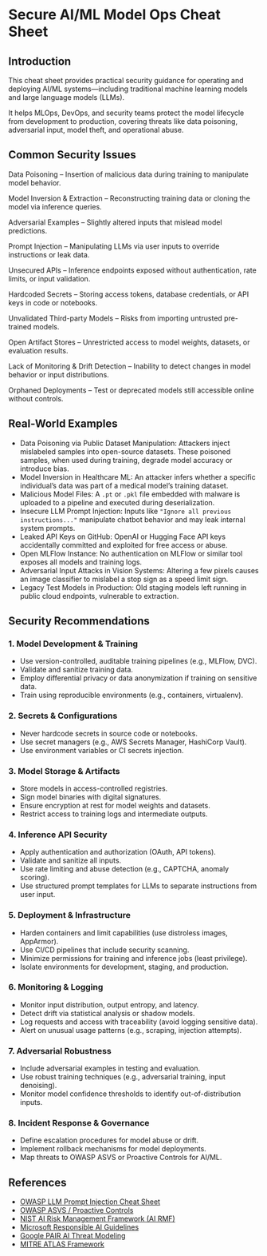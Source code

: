 # Secure AI/ML Model Ops Cheat Sheet

## Introduction

This cheat sheet provides practical security guidance for operating and deploying AI/ML systems—including traditional machine learning models and large language models (LLMs). 

It helps MLOps, DevOps, and security teams protect the model lifecycle from development to production, covering threats like data poisoning, adversarial input, model theft, and operational abuse.

## Common Security Issues

Data Poisoning – Insertion of malicious data during training to manipulate model behavior.

Model Inversion & Extraction – Reconstructing training data or cloning the model via inference queries.

Adversarial Examples – Slightly altered inputs that mislead model predictions.

Prompt Injection – Manipulating LLMs via user inputs to override instructions or leak data.

Unsecured APIs – Inference endpoints exposed without authentication, rate limits, or input validation.

Hardcoded Secrets – Storing access tokens, database credentials, or API keys in code or notebooks.

Unvalidated Third-party Models – Risks from importing untrusted pre-trained models.

Open Artifact Stores – Unrestricted access to model weights, datasets, or evaluation results.

Lack of Monitoring & Drift Detection – Inability to detect changes in model behavior or input distributions.

Orphaned Deployments – Test or deprecated models still accessible online without controls.

## Real-World Examples

- Data Poisoning via Public Dataset Manipulation: Attackers inject mislabeled samples into open-source datasets. These poisoned samples, when used during training, degrade model accuracy or introduce bias.
- Model Inversion in Healthcare ML: An attacker infers whether a specific individual’s data was part of a medical model’s training dataset.
- Malicious Model Files: A `.pt` or `.pkl` file embedded with malware is uploaded to a pipeline and executed during deserialization.
- Insecure LLM Prompt Injection: Inputs like `"Ignore all previous instructions..."` manipulate chatbot behavior and may leak internal system prompts.
- Leaked API Keys on GitHub: OpenAI or Hugging Face API keys accidentally committed and exploited for free access or abuse.
- Open MLFlow Instance: No authentication on MLFlow or similar tool exposes all models and training logs.
- Adversarial Input Attacks in Vision Systems: Altering a few pixels causes an image classifier to mislabel a stop sign as a speed limit sign.
- Legacy Test Models in Production: Old staging models left running in public cloud endpoints, vulnerable to extraction.

## Security Recommendations

### 1. Model Development & Training

- Use version-controlled, auditable training pipelines (e.g., MLFlow, DVC).
- Validate and sanitize training data.
- Employ differential privacy or data anonymization if training on sensitive data.
- Train using reproducible environments (e.g., containers, virtualenv).

### 2. Secrets & Configurations

- Never hardcode secrets in source code or notebooks.
- Use secret managers (e.g., AWS Secrets Manager, HashiCorp Vault).
- Use environment variables or CI secrets injection.

### 3. Model Storage & Artifacts

- Store models in access-controlled registries.
- Sign model binaries with digital signatures.
- Ensure encryption at rest for model weights and datasets.
- Restrict access to training logs and intermediate outputs.

### 4. Inference API Security

- Apply authentication and authorization (OAuth, API tokens).
- Validate and sanitize all inputs.
- Use rate limiting and abuse detection (e.g., CAPTCHA, anomaly scoring).
- Use structured prompt templates for LLMs to separate instructions from user input.

### 5. Deployment & Infrastructure

- Harden containers and limit capabilities (use distroless images, AppArmor).
- Use CI/CD pipelines that include security scanning.
- Minimize permissions for training and inference jobs (least privilege).
- Isolate environments for development, staging, and production.

### 6. Monitoring & Logging

- Monitor input distribution, output entropy, and latency.
- Detect drift via statistical analysis or shadow models.
- Log requests and access with traceability (avoid logging sensitive data).
- Alert on unusual usage patterns (e.g., scraping, injection attempts).

### 7. Adversarial Robustness

- Include adversarial examples in testing and evaluation.
- Use robust training techniques (e.g., adversarial training, input denoising).
- Monitor model confidence thresholds to identify out-of-distribution inputs.

### 8. Incident Response & Governance

- Define escalation procedures for model abuse or drift.
- Implement rollback mechanisms for model deployments.
- Map threats to OWASP ASVS or Proactive Controls for AI/ML.

## References

- [OWASP LLM Prompt Injection Cheat Sheet](https://cheatsheetseries.owasp.org/cheatsheets/LLM_Prompt_Injection_Prevention_Cheat_Sheet.html)  
- [OWASP ASVS / Proactive Controls](https://owasp.org/www-project-application-security-verification-standard/)  
- [NIST AI Risk Management Framework (AI RMF)](https://www.nist.gov/itl/ai-risk-management-framework)  
- [Microsoft Responsible AI Guidelines](https://learn.microsoft.com/en-us/azure/ai/responsible-ai/)  
- [Google PAIR AI Threat Modeling](https://pair.withgoogle.com/ai-threat-modeling)  
- [MITRE ATLAS Framework](https://atlas.mitre.org/)  
